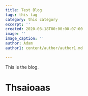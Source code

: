 ```yaml
---
title: Test Blog
tags: this tag
category: this category
excerpt: ''
created: 2020-03-18T00:00:00-07:00
image: ''
image_caption: ''
author: Adam
author1: content/author/author1.md

---
```

This is the blog.

# Thsaioaas